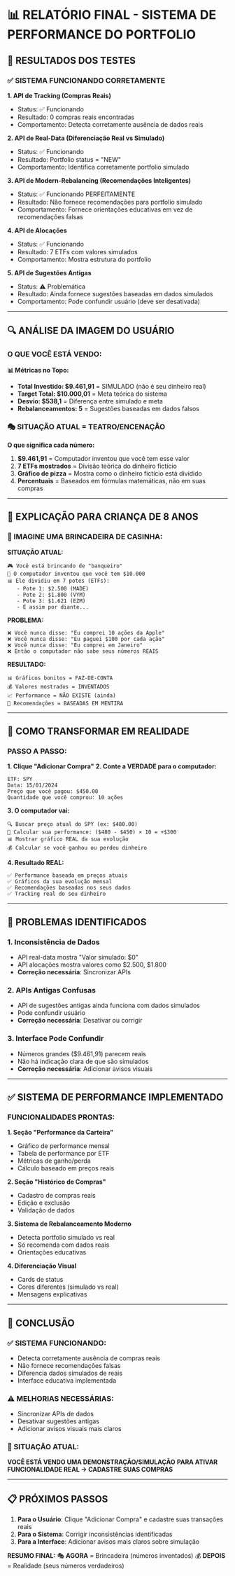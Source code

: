 # 📊 RELATÓRIO FINAL - SISTEMA DE PERFORMANCE DO PORTFOLIO

## 🧪 RESULTADOS DOS TESTES

### ✅ **SISTEMA FUNCIONANDO CORRETAMENTE**

**1. API de Tracking (Compras Reais)**
- Status: ✅ Funcionando
- Resultado: 0 compras reais encontradas
- Comportamento: Detecta corretamente ausência de dados reais

**2. API de Real-Data (Diferenciação Real vs Simulado)**
- Status: ✅ Funcionando
- Resultado: Portfolio status = "NEW"
- Comportamento: Identifica corretamente portfolio simulado

**3. API de Modern-Rebalancing (Recomendações Inteligentes)**
- Status: ✅ Funcionando PERFEITAMENTE
- Resultado: Não fornece recomendações para portfolio simulado
- Comportamento: Fornece orientações educativas em vez de recomendações falsas

**4. API de Alocações**
- Status: ✅ Funcionando
- Resultado: 7 ETFs com valores simulados
- Comportamento: Mostra estrutura do portfolio

**5. API de Sugestões Antigas**
- Status: ⚠️ Problemática
- Resultado: Ainda fornece sugestões baseadas em dados simulados
- Comportamento: Pode confundir usuário (deve ser desativada)

---

## 🔍 ANÁLISE DA IMAGEM DO USUÁRIO

### **O QUE VOCÊ ESTÁ VENDO:**

**📊 Métricas no Topo:**
- **Total Investido: $9.461,91** = SIMULADO (não é seu dinheiro real)
- **Target Total: $10.000,01** = Meta teórica do sistema
- **Desvio: $538,1** = Diferença entre simulado e meta
- **Rebalanceamentos: 5** = Sugestões baseadas em dados falsos

### **🎭 SITUAÇÃO ATUAL = TEATRO/ENCENAÇÃO**

**O que significa cada número:**
1. **$9.461,91** = Computador inventou que você tem esse valor
2. **7 ETFs mostrados** = Divisão teórica do dinheiro fictício
3. **Gráfico de pizza** = Mostra como o dinheiro fictício está dividido
4. **Percentuais** = Baseados em fórmulas matemáticas, não em suas compras

---

## 👶 EXPLICAÇÃO PARA CRIANÇA DE 8 ANOS

### **🎪 IMAGINE UMA BRINCADEIRA DE CASINHA:**

**SITUAÇÃO ATUAL:**
```
🎮 Você está brincando de "banqueiro"
🎯 O computador inventou que você tem $10.000
📊 Ele dividiu em 7 potes (ETFs):
   - Pote 1: $2.500 (MADE)
   - Pote 2: $1.800 (VYM)
   - Pote 3: $1.621 (EZM)
   - E assim por diante...
```

**PROBLEMA:**
```
❌ Você nunca disse: "Eu comprei 10 ações da Apple"
❌ Você nunca disse: "Eu paguei $100 por cada ação"
❌ Você nunca disse: "Eu comprei em Janeiro"
❌ Então o computador não sabe seus números REAIS
```

**RESULTADO:**
```
📊 Gráficos bonitos = FAZ-DE-CONTA
💰 Valores mostrados = INVENTADOS
📈 Performance = NÃO EXISTE (ainda)
🎯 Recomendações = BASEADAS EM MENTIRA
```

---

## 🎯 COMO TRANSFORMAR EM REALIDADE

### **PASSO A PASSO:**

**1. Clique "Adicionar Compra"**
**2. Conte a VERDADE para o computador:**
```
ETF: SPY
Data: 15/01/2024
Preço que você pagou: $450.00
Quantidade que você comprou: 10 ações
```

**3. O computador vai:**
```
🔍 Buscar preço atual do SPY (ex: $480.00)
🧮 Calcular sua performance: ($480 - $450) × 10 = +$300
📊 Mostrar gráfico REAL da sua evolução
💰 Calcular se você ganhou ou perdeu dinheiro
```

**4. Resultado REAL:**
```
✅ Performance baseada em preços atuais
✅ Gráficos da sua evolução mensal
✅ Recomendações baseadas nos seus dados
✅ Tracking real do seu dinheiro
```

---

## 🚨 PROBLEMAS IDENTIFICADOS

### **1. Inconsistência de Dados**
- API real-data mostra "Valor simulado: $0"
- API alocações mostra valores como $2.500, $1.800
- **Correção necessária**: Sincronizar APIs

### **2. APIs Antigas Confusas**
- API de sugestões antigas ainda funciona com dados simulados
- Pode confundir usuário
- **Correção necessária**: Desativar ou corrigir

### **3. Interface Pode Confundir**
- Números grandes ($9.461,91) parecem reais
- Não há indicação clara de que são simulados
- **Correção necessária**: Adicionar avisos visuais

---

## ✅ SISTEMA DE PERFORMANCE IMPLEMENTADO

### **FUNCIONALIDADES PRONTAS:**

**1. Seção "Performance da Carteira"**
- Gráfico de performance mensal
- Tabela de performance por ETF
- Métricas de ganho/perda
- Cálculo baseado em preços reais

**2. Seção "Histórico de Compras"**
- Cadastro de compras reais
- Edição e exclusão
- Validação de dados

**3. Sistema de Rebalanceamento Moderno**
- Detecta portfolio simulado vs real
- Só recomenda com dados reais
- Orientações educativas

**4. Diferenciação Visual**
- Cards de status
- Cores diferentes (simulado vs real)
- Mensagens explicativas

---

## 🎯 CONCLUSÃO

### **✅ SISTEMA FUNCIONANDO:**
- Detecta corretamente ausência de compras reais
- Não fornece recomendações falsas
- Diferencia dados simulados de reais
- Interface educativa implementada

### **⚠️ MELHORIAS NECESSÁRIAS:**
- Sincronizar APIs de dados
- Desativar sugestões antigas
- Adicionar avisos visuais mais claros

### **🎪 SITUAÇÃO ATUAL:**
**VOCÊ ESTÁ VENDO UMA DEMONSTRAÇÃO/SIMULAÇÃO**
**PARA ATIVAR FUNCIONALIDADE REAL → CADASTRE SUAS COMPRAS**

---

## 📋 PRÓXIMOS PASSOS

1. **Para o Usuário**: Clique "Adicionar Compra" e cadastre suas transações reais
2. **Para o Sistema**: Corrigir inconsistências identificadas
3. **Para a Interface**: Adicionar avisos mais claros sobre simulação

**RESUMO FINAL:**
🎭 **AGORA** = Brincadeira (números inventados)
💰 **DEPOIS** = Realidade (seus números verdadeiros) 